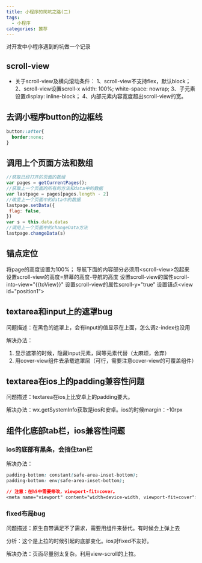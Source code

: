 ```yaml
---
title: 小程序的爬坑之路(二)
tags: 
  - 小程序
categories: 推荐
---
```

对开发中小程序遇到的坑做一个记录
<!-- more -->

## scroll-view

+ 关于scroll-view及横向滚动条件：
1、scroll-view不支持flex，默认block；
2、scroll-view设置scroll-x width: 100%; white-space: nowrap;
3、子元素设置display: inline-block；
4、内部元素内容宽度超出scroll-view的宽。

## 去调小程序button的边框线

```css
button::after{
  border:none;
}
```

## 调用上个页面方法和数组

```js
//获取已经打开的页面的数组
var pages = getCurrentPages();
//获取上一个页面的所有的方法和data中的数据
var lastpage = pages[pages.length - 2]
//改变上一个页面中的data中的数据
lastpage.setData({
 flag: false,
})
var s = this.data.datas
//调用上一个页面中的changeData方法
lastpage.changeData(s)
```

## 锚点定位

将page的高度设置为100%；
导航下面的内容部分必须用\<scroll-view>包起来
设置scroll-view的高度=屏幕的高度-导航的高度
设置scroll-view的属性scroll-into-view="{{toView}}"
设置scroll-view的属性scroll-y="true"
设置锚点\<view id="position1">

## textarea和input上的遮罩bug

问题描述：在黑色的遮罩上，会有input的值显示在上面，怎么调z-index也没用

解决办法：

1. 显示遮罩的时候，隐藏input元素，同等元素代替（太麻烦，舍弃）
2. 用cover-view组件去承载遮罩层（可行，需要注意cover-view的可覆盖组件）

## textarea在ios上的padding兼容性问题

问题描述：textarea在ios上比安卓上的padding要大。

解决办法：wx.getSystemInfo获取是ios和安卓。ios的时候margin：-10rpx

## 组件化底部tab栏，ios兼容性问题

### ios的底部有黑条，会挡住tan栏

解决办法：

```css
padding-bottom: constant(safe-area-inset-bottom);
padding-bottom: env(safe-area-inset-bottom);

// 注意：在h5中需要修改，viewport-fit=cover。
<meta name="viewport" content="width=device-width, viewport-fit=cover">
```

### fixed布局bug

问题描述：原生自带满足不了需求，需要用组件来替代。有时候会上弹上去

分析：这个是上拉的时候引起的底部变化。ios对fixed不友好。

解决办法：页面尽量别太复杂。利用view-scroll的上拉。



